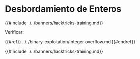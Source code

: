 # Desbordamiento de Enteros

{{#include ../../banners/hacktricks-training.md}}

Verificar:

{{#ref}}
../../binary-exploitation/integer-overflow.md
{{#endref}}

{{#include ../../banners/hacktricks-training.md}}
